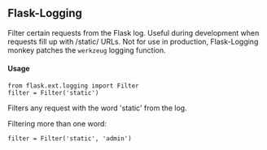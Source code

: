 ## Flask-Logging

Filter certain requests from the Flask log. Useful during development when requests fill up with /static/ URLs. Not for use in production, Flask-Logging monkey patches the ```werkzeug``` logging function.

#### Usage

```
from flask.ext.logging import Filter
filter = Filter('static')
```

Filters any request with the word 'static' from the log.

Filtering more than one word:

```
filter = Filter('static', 'admin')
```